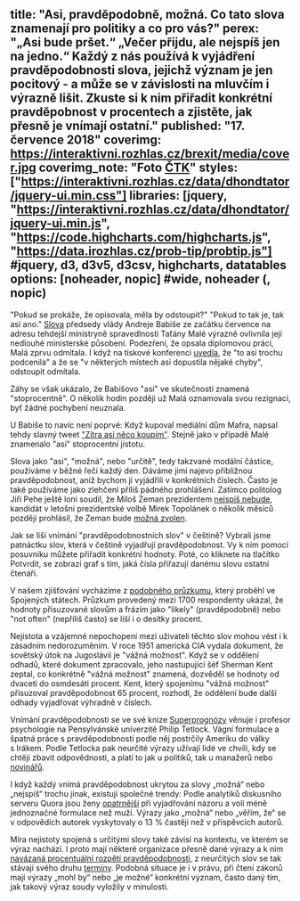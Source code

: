 title: "Asi, pravděpodobně, možná. Co tato slova znamenají pro politiky a co pro vás?"
perex: "„Asi bude pršet.“ „Večer přijdu, ale nejspíš jen na jedno.“ Každý z nás používá k vyjádření pravděpodobnosti slova, jejichž význam je jen pocitový - a může se v závislosti na mluvčím i výrazně lišit. Zkuste si k nim přiřadit konkrétní pravděpobnost v procentech a zjistěte, jak přesně je vnímají ostatní."
published: "17. července 2018"
coverimg: https://interaktivni.rozhlas.cz/brexit/media/cover.jpg
coverimg_note: "Foto <a href='#'>ČTK</a>"
styles: ["https://interaktivni.rozhlas.cz/data/dhondtator/jquery-ui.min.css"]
libraries: [jquery, "https://interaktivni.rozhlas.cz/data/dhondtator/jquery-ui.min.js", "https://code.highcharts.com/highcharts.js", "https://data.irozhlas.cz/prob-tip/probtip.js"] #jquery, d3, d3v5, d3csv, highcharts, datatables
options: [noheader, nopic] #wide, noheader (, nopic)
---

"Pokud se prokáže, že opisovala, měla by odstoupit?" "Pokud to tak je, tak asi ano." [Slova](https://www.irozhlas.cz/zpravy-domov/andrej-babis-vlada-tatana-mala-plagiatorstvi-diplomova-prace_1807071753_sam) předsedy vlády Andreje Babiše ze začátku července na adresu tehdejší ministryně spravedlnosti Taťány Malé výrazně ovlivnila její nedlouhé ministerské působení. Podezření, že opsala diplomovou práci, Malá zprvu odmítala. I když na tiskové konferenci [uvedla](https://www.irozhlas.cz/zpravy-domov/tiskova-konference-ministryne-mala_1807091534_mat), že "to asi trochu podcenila" a že se "v některých místech asi dopustila nějaké chyby", odstoupit odmítala. 

Záhy se však ukázalo, že Babišovo "asi" ve skutečnosti znamená "stoprocentně". O několik hodin později už Malá oznamovala svou rezignaci, byť žádné pochybení neuznala.

U Babiše to navíc není poprvé: Když kupoval mediální dům Mafra, napsal tehdy slavný tweet ["Zítra asi něco koupím"](https://twitter.com/andrejbabis/status/349189222000910336?lang=cs). Stejně jako v případě Malé znamenalo "asi" stoprocentní jistotu.

Slova jako "asi", "možná", nebo "určitě", tedy takzvané modální částice, používáme v běžné řeči každý den. Dáváme jimi najevo přibližnou pravděpodobnost, aniž bychom ji vyjádřili v konkrétních číslech. Často je také používáme jako zlehčení příliš pádného prohlášení. Zatímco politolog Jiří Pehe ještě loni soudil, že Miloš Zeman prezidentem [nejspíš nebude](https://www.novinky.cz/komentare/438264-komentar-proc-zeman-nejspis-uz-nebude-prezidentem-jiri-pehe.html), kandidát v letošní prezidentské volbě Mirek Topolánek o několik měsíců později prohlásil, že Zeman bude [možná zvolen](https://echo24.cz/a/Stmdc/topolanek-zeman-bude-mozna-zvolen-ale-nebude-schopen-urad-vykonavat).


Jak se liší vnímání "pravděpodobnostních slov" v češtině? Vybrali jsme patnáctku slov, která v češtině vyjadřují pravděpodobnost. Vy k nim pomocí posuvníku můžete přiřadit konkrétní hodnoty. Poté, co kliknete na tlačítko Potvrdit, se zobrazí graf s tím, jaká čísla přiřazují danému slovu ostatní čtenáři.
<div id="quiz">
</div>

V našem zjišťování vycházíme z [podobného průzkumu](https://hbr.org/2018/07/if-you-say-something-is-likely-how-likely-do-people-think-it-is
), který proběhl ve Spojených státech. Průzkum provedený mezi 1700 respondenty ukázal, že hodnoty přisuzované slovům a frázím jako "likely" (pravděpodobně) nebo "not often" (nepříliš často) se liší i o desítky procent.

Nejistota a vzájemné nepochopení mezi uživateli těchto slov mohou vést i k zásadním nedorozuměním. V roce 1951 americká CIA vydala dokument, že sovětský útok na Jugoslávii je "vážná možnost". Když se v oddělení odhadů, které dokument zpracovalo, jeho nastupující šéf Sherman Kent zeptal, co konkrétně "vážná možnost" znamená, dozvěděl se hodnoty od dvaceti do osmdesáti procent. Kent, který spojenímu "vážná možnost" přisuzoval pravděpodobnost 65 procent, rozhodl, že oddělení bude další odhady vyjadřovat výhradně v číslech.

Vnímání pravděpodobnosti se ve své knize [Superprognózy](https://www.knihovny.cz/Record/nkp.NKC01-002835789) věnuje i profesor psychologie na Pensylvánské univerzitě Philip Tetlock. Vágní formulace a špatná práce s pravděpodobností podle něj postrčily Ameriku do války s Irákem. Podle Tetlocka pak neurčité výrazy užívají lidé ve chvíli, kdy se chtějí zbavit odpovědnosti, a platí to jak u politiků, tak u manažerů nebo [novinářů](http://journals.sagepub.com/doi/abs/10.1177/0963662515606681?journalCode=pusa).

I když každý vnímá pravděpodobnost ukrytou za slovy „možná“ nebo „nejspíš“ trochu jinak, existují společné trendy: Podle analytiků diskusního serveru Quora jsou ženy [opatrnější](http://journals.sagepub.com/doi/abs/10.1177/0361684310392728) při vyjadřování názoru a volí méně jednoznačné formulace než muži. Výrazy jako „možná“ nebo „věřím, že“ se v odpovědích autorek vyskytovaly o 13 % častěji než v příspěvcích autorů.

Míra nejistoty spojená s určitými slovy také závisí na kontextu, ve kterém se výraz nachází. I proto mají některé organizace přesně dané výrazy a k nim [navázaná procentuální rozpětí pravděpodobnosti](https://www.digitalshadows.com/blog-and-research/uncertainties-in-the-language-of-uncertainty-and-why-we-need-to-talk-about-it/), z neurčitých slov se tak stávají svého druhu [termíny](https://cs.wikipedia.org/wiki/Term%C3%ADn). Podobná situace je i v právu, při čtení zákonů mají výrazy „mohl by“ nebo „je možné“ konkrétní význam, často daný tím, jak takový výraz soudy vyložily v minulosti. 
